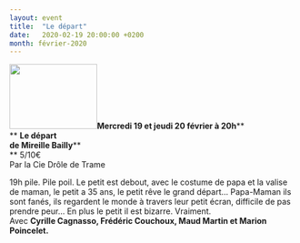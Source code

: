```yaml
---
layout: event
title:  "Le départ"
date:   2020-02-19 20:00:00 +0200
month: février-2020
---
```

**<span style="font-weight:400;"><a href="http://localhost/wpagendarts/wp-content/uploads/2019/11/ailes5.jpeg"><img class="wp-image-7332 alignleft" src="http://localhost/wpagendarts/wp-content/uploads/2019/11/ailes5.jpeg?w=300" alt="" width="154" height="114" /></a></span>Mercredi 19 et jeudi 20 février à 20h****  
** **Le départ  
de Mireille Bailly****  
** <span style="font-weight:400;">5/10€</span><span style="font-weight:400;"><br /> </span><span style="font-weight:400;">Par la Cie Drôle de Trame</span>

<span style="font-weight:400;">19h pile. Pile poil. Le petit est debout, avec le costume de papa et la valise de maman, le petit a 35 ans, le petit rêve le grand départ… Papa-Maman ils sont fanés, ils regardent le monde à travers leur petit écran, difficile de pas prendre peur… En plus le petit il est bizarre. Vraiment.</span><span style="font-weight:400;"><br /> </span><span style="font-weight:400;">Avec <strong>Cyrille Cagnasso, Frédéric Couchoux, Maud Martin et Marion Poincelet.</strong></span>